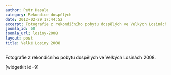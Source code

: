 ```yaml
---
author: Petr Hasala
category: Rekondice dospělých
date: 2012-02-29 17:44:52
excerpt: Fotografie z rekondičního pobytu dospělých ve Velkých Losinách 2008
joomla_id: 60
joomla_url: losiny-2008
layout: post
title: Velké Losiny 2008
---
```


<p>
 <span style="color: #000000;">
  Fotografie z rekondičního pobytu dospělých ve Velkých Losinách 2008.
 </span>
</p>
<p>
 [widgetkit id=9]
</p>